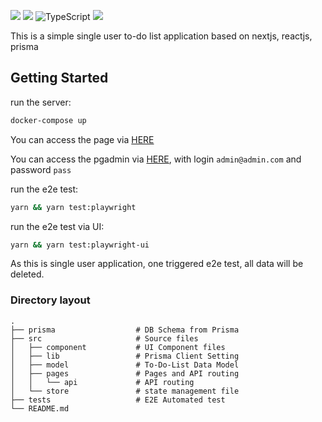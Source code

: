 ![](https://img.shields.io/badge/next.js-000000?style=for-the-badge&logo=nextdotjs&logoColor=white) ![](https://img.shields.io/badge/Yarn-2C8EBB?style=for-the-badge&logo=yarn&logoColor=white) ![TypeScript](https://img.shields.io/badge/typescript-%23007ACC.svg?style=for-the-badge&logo=typescript&logoColor=white) ![](https://img.shields.io/badge/Material%20UI-007FFF?style=for-the-badge&logo=mui&logoColor=white)

This is a simple single user to-do list application based on nextjs, reactjs, prisma

## Getting Started

run the server:
```bash
docker-compose up
```
You can access the page via [HERE](http://localhost:3000/)

You can access the pgadmin via [HERE](http://localhost:3001/login?next=%2F), with login `admin@admin.com` and password `pass`

run the e2e test:
```bash
yarn && yarn test:playwright
```

run the e2e test via UI:
```bash
yarn && yarn test:playwright-ui
```
As this is single user application, one triggered e2e test, all data will be deleted.

### Directory layout

    .
    ├── prisma                  # DB Schema from Prisma
    ├── src                     # Source files
    │   ├── component           # UI Component files
    │   ├── lib                 # Prisma Client Setting
    │   ├── model               # To-Do-List Data Model
    │   ├── pages               # Pages and API routing
    │   │   └── api             # API routing
    │   └── store               # state management file
    ├── tests                   # E2E Automated test
    └── README.md